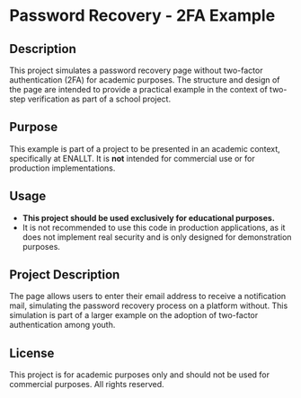 # Password Recovery - 2FA Example

## Description
This project simulates a password recovery page without two-factor authentication (2FA) for academic purposes. The structure and design of the page are intended to provide a practical example in the context of two-step verification as part of a school project.

## Purpose
This example is part of a project to be presented in an academic context, specifically at ENALLT. It is **not** intended for commercial use or for production implementations.

## Usage
- **This project should be used exclusively for educational purposes.**
- It is not recommended to use this code in production applications, as it does not implement real security and is only designed for demonstration purposes.

## Project Description
The page allows users to enter their email address to receive a notification mail, simulating the password recovery process on a platform without. This simulation is part of a larger example on the adoption of two-factor authentication among youth.

## License
This project is for academic purposes only and should not be used for commercial purposes. All rights reserved.
